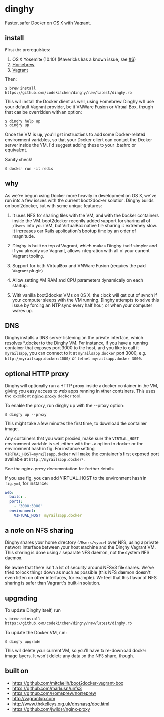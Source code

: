 # dinghy

Faster, safer Docker on OS X with Vagrant.

## install

First the prerequisites:

1. OS X Yosemite (10.10) (Mavericks has a known issue, see [#6](https://github.com/codekitchen/dinghy/issues/6))
1. [Homebrew](https://github.com/Homebrew/homebrew)
1. [Vagrant](http://vagrantup.com)

Then:

    $ brew install https://github.com/codekitchen/dinghy/raw/latest/dinghy.rb

This will install the Docker client as well, using Homebrew. Dinghy will
use your default Vagrant provider, be it VMWare Fusion or Virtual Box,
though that can be overridden with an option:

    $ dinghy help up
    $ dinghy up

Once the VM is up, you'll get instructions to add some Docker-related
environment variables, so that your Docker client can contact the Docker
server inside the VM. I'd suggest adding these to your .bashrc or
equivalent.

Sanity check!

    $ docker run -it redis

## why

As we've begun using Docker more heavily in development on OS X, we've run into
a few issues with the current boot2docker solution. Dinghy builds on
boot2docker, but with some unique features:

1. It uses NFS for sharing files with the VM, and with the Docker containers
   inside the VM. boot2docker recently added support for sharing all of
   `/Users` into your VM, but VirtualBox native file sharing is extremely
   slow. It increases our Rails application's bootup time by an order of
   magnitude.

1. Dinghy is built on top of Vagrant, which makes Dinghy itself simpler
   and if you already use Vagrant, allows integration with all of your
   current Vagrant tooling.

1. Support for both VirtualBox and VMWare Fusion (requires the paid Vagrant plugin).

1. Allow setting VM RAM and CPU parameters dynamically on each startup.

1. With vanilla boot2docker VMs on OS X, the clock will get out of synch
   if your computer sleeps with the VM running. Dinghy attempts to solve
   this issue by forcing an NTP sync every half hour, or when your
   computer wakes up.

## DNS

Dinghy installs a DNS server listening on the private interface, which
resolves \*.docker to the Dinghy VM. For instance, if you have a running
container that exposes port 3000 to the host, and you like to call it
`myrailsapp`, you can connect to it at `myrailsapp.docker` port 3000, e.g.
`http://myrailsapp.docker:3000/` or `telnet myrailsapp.docker 3000`.

## optional HTTP proxy

Dinghy will optionally run a HTTP proxy inside a docker container in
the VM, giving you easy access to web apps running in other containers.
This uses the excellent [nginx-proxy](https://github.com/jwilder/nginx-proxy)
docker tool.

To enable the proxy, run dinghy up with the --proxy option:

    $ dinghy up --proxy

This might take a few minutes the first time, to download the container
image.

Any containers that you want proxied, make sure the `VIRTUAL_HOST`
environment variable is set, either with the `-e` option to docker or
the environment hash in fig. For instance setting
`VIRTUAL_HOST=myrailsapp.docker` will make the container's first exposed port
available at `http://myrailsapp.docker/`.

See the nginx-proxy documentation for further details.

If you use fig, you can add VIRTUAL_HOST to the environment hash in
`fig.yml`, for instance:

```yaml
web:
  build: .
  ports:
    - "3000:3000"
  environment:
    VIRTUAL_HOST: myrailsapp.docker
```

## a note on NFS sharing

Dinghy shares your home directory (`/Users/<you>`) over NFS, using a
private network interface between your host machine and the Dinghy
Vagrant VM. This sharing is done using a separate NFS daemon, not the
system NFS daemon.

Be aware that there isn't a lot of security around NFSv3 file shares.
We've tried to lock things down as much as possible (this NFS daemon
doesn't even listen on other interfaces, for example). We feel that this
flavor of NFS sharing is safer than Vagrant's built-in solution.

## upgrading

To update Dinghy itself, run:

    $ brew reinstall https://github.com/codekitchen/dinghy/raw/latest/dinghy.rb

To update the Docker VM, run:

    $ dinghy upgrade

This will delete your current VM, so you'll have to re-download docker
image layers. It won't delete any data on the NFS share, though.

## built on

 - https://github.com/mitchellh/boot2docker-vagrant-box
 - https://github.com/markusn/unfs3
 - https://github.com/Homebrew/homebrew
 - http://vagrantup.com
 - http://www.thekelleys.org.uk/dnsmasq/doc.html
 - https://github.com/jwilder/nginx-proxy
